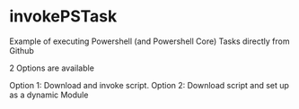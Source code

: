 # invokePSTask

Example of executing Powershell (and Powershell Core) Tasks directly from Github

2 Options are available

Option 1: Download and invoke script.
Option 2: Download script and set up as a dynamic Module
